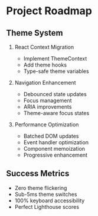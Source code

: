 # Project Roadmap

## Theme System
1. React Context Migration
   - Implement ThemeContext
   - Add theme hooks
   - Type-safe theme variables

2. Navigation Enhancement
   - Debounced state updates
   - Focus management
   - ARIA improvements
   - Theme-aware focus states

3. Performance Optimization
   - Batched DOM updates
   - Event handler optimization
   - Component memoization
   - Progressive enhancement

## Success Metrics
- Zero theme flickering
- Sub-5ms theme switches
- 100% keyboard accessibility
- Perfect Lighthouse scores
